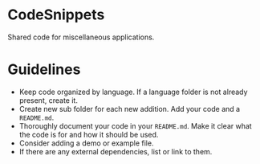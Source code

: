 # CodeSnippets
Shared code for miscellaneous applications.

# Guidelines
- Keep code organized by language. If a language folder is not already present, create it.
- Create new sub folder for each new addition. Add your code and a `README.md`.
- Thoroughly document your code in your `README.md`. Make it clear what the code is for and how it should be used.
- Consider adding a demo or example file.
- If there are any external dependencies, list or link to them.
